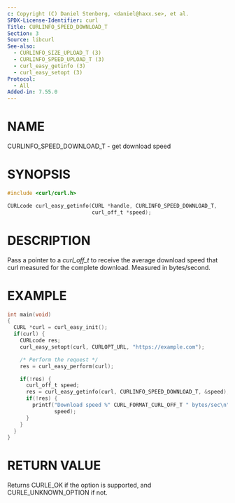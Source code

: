 ```yaml
---
c: Copyright (C) Daniel Stenberg, <daniel@haxx.se>, et al.
SPDX-License-Identifier: curl
Title: CURLINFO_SPEED_DOWNLOAD_T
Section: 3
Source: libcurl
See-also:
  - CURLINFO_SIZE_UPLOAD_T (3)
  - CURLINFO_SPEED_UPLOAD_T (3)
  - curl_easy_getinfo (3)
  - curl_easy_setopt (3)
Protocol:
  - All
Added-in: 7.55.0
---
```


# NAME

CURLINFO_SPEED_DOWNLOAD_T - get download speed

# SYNOPSIS

~~~c
#include <curl/curl.h>

CURLcode curl_easy_getinfo(CURL *handle, CURLINFO_SPEED_DOWNLOAD_T,
                           curl_off_t *speed);
~~~

# DESCRIPTION

Pass a pointer to a *curl_off_t* to receive the average download speed
that curl measured for the complete download. Measured in bytes/second.

# EXAMPLE

~~~c
int main(void)
{
  CURL *curl = curl_easy_init();
  if(curl) {
    CURLcode res;
    curl_easy_setopt(curl, CURLOPT_URL, "https://example.com");

    /* Perform the request */
    res = curl_easy_perform(curl);

    if(!res) {
      curl_off_t speed;
      res = curl_easy_getinfo(curl, CURLINFO_SPEED_DOWNLOAD_T, &speed);
      if(!res) {
        printf("Download speed %" CURL_FORMAT_CURL_OFF_T " bytes/sec\n",
               speed);
      }
    }
  }
}
~~~

# RETURN VALUE

Returns CURLE_OK if the option is supported, and CURLE_UNKNOWN_OPTION if not.
